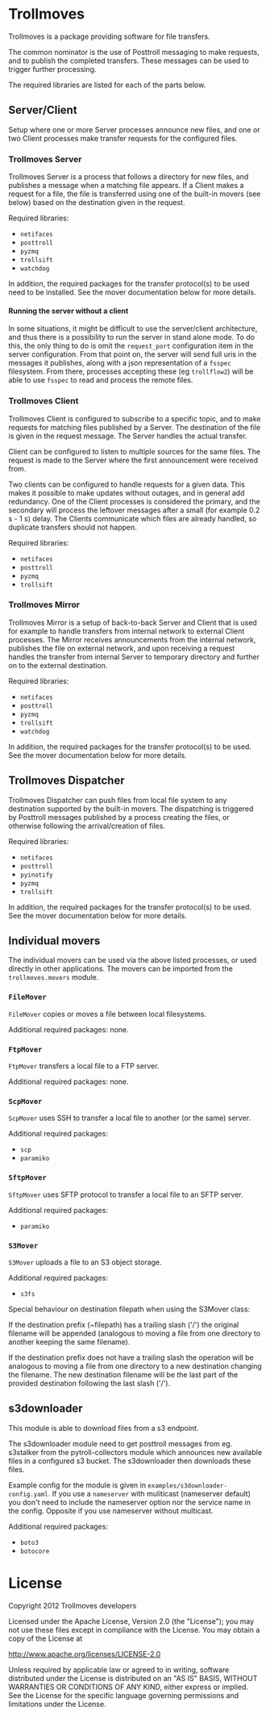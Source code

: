 # Trollmoves

Trollmoves is a package providing software for file transfers.

The common nominator is the use of Posttroll messaging to make requests, and to
publish the completed transfers. These messages can be used to trigger further
processing.

The required libraries are listed for each of the parts below.

## Server/Client

Setup where one or more Server processes announce new files, and one or two
Client processes make transfer requests for the configured files.

### Trollmoves Server

Trollmoves Server is a process that follows a directory for new files, and publishes
a message when a matching file appears. If a Client makes a request for a file,
the file is transferred using one of the built-in movers (see below) based on the
destination given in the request.

Required libraries:
- ``netifaces``
- ``posttroll``
- ``pyzmq``
- ``trollsift``
- ``watchdog``

In addition, the required packages for the transfer protocol(s) to be used need to be
installed. See the mover documentation below for more details.

#### Running the server without a client
In some situations, it might be difficult to use the server/client architecture,
and thus there is a possibility to run the server in stand alone mode. To do
this, the only thing to do is omit the `request_port` configuration item in the
server configuration. From that point on, the server will send full uris in
the messages it publishes, along with a json representation of a `fsspec`
filesystem. From there, processes accepting these (eg `trollflow2`) will be able
to use `fsspec` to read and process the remote files.

### Trollmoves Client

Trollmoves Client is configured to subscribe to a specific topic, and to make requests
for matching files published by a Server. The destination of the file is given in
the request message. The Server handles the actual transfer.

Client can be configured to listen to multiple sources for the same files. The request
is made to the Server where the first announcement were received from.

Two clients can be configured to handle requests for a given data. This makes it possible
to make updates without outages, and in general add redundancy. One of the Client
processes is considered the primary, and the secondary will process the leftover
messages after a small (for example 0.2 s - 1 s) delay. The Clients communicate
which files are already handled, so duplicate transfers should not happen.

Required libraries:
- ``netifaces``
- ``posttroll``
- ``pyzmq``
- ``trollsift``

### Trollmoves Mirror

Trollmoves Mirror is a setup of back-to-back Server and Client that is used for
example to handle transfers from internal network to external Client processes. The
Mirror receives announcements from the internal network, publishes the file on
external network, and upon receiving a request handles the transfer from internal
Server to temporary directory and further on to the external destination.

Required libraries:
- ``netifaces``
- ``posttroll``
- ``pyzmq``
- ``trollsift``
- ``watchdog``

In addition, the required packages for the transfer protocol(s) to be used. See the
mover documentation below for more details.

## Trollmoves Dispatcher

Trollmoves Dispatcher can push files from local file system to any destination supported
by the built-in movers. The dispatching is triggered by Posttroll messages published
by a process creating the files, or otherwise following the arrival/creation of
files.

Required libraries:
- ``netifaces``
- ``posttroll``
- ``pyinotify``
- ``pyzmq``
- ``trollsift``

In addition, the required packages for the transfer protocol(s) to be used. See the
mover documentation below for more details.

## Individual movers

The individual movers can be used via the above listed processes, or used directly
in other applications. The movers can be imported from the ``trollmoves.movers``
module.

### ``FileMover``

``FileMover`` copies or moves a file between local filesystems.

Additional required packages: none.

### ``FtpMover``

``FtpMover`` transfers a local file to a FTP server.

Additional required packages: none.

### ``ScpMover``

``ScpMover`` uses SSH to transfer a local file to another (or the same) server.

Additional required packages:
- ``scp``
- ``paramiko``

### ``SftpMover``

``SftpMover`` uses SFTP protocol to transfer a local file to an SFTP server.

Additional required packages:
- ``paramiko``

### ``S3Mover``

``S3Mover`` uploads a file to an S3 object storage.

Additional required packages:
- ``s3fs``

Special behaviour on destination filepath when using the S3Mover class:

If the destination prefix (~filepath) has a trailing slash ('/') the original
filename will be appended (analogous to moving a file from one directory to
another keeping the same filename).

If the destination prefix does not have a trailing slash the operation will be
analogous to moving a file from one directory to a new destination changing the
filename. The new destination filename will be the last part of the provided
destination following the last slash ('/').


## s3downloader

This module is able to download files from a s3 endpoint.

The s3downloader module need to get posttroll messages from eg. s3stalker from the pytroll-collectors module which announces new available files in a configured s3 bucket. The s3downloader then downloads these files.

Example config for the module is given in `examples/s3downloader-config.yaml`. If you use a `nameserver` with muliticast (nameserver default) you don't need to include the nameserver option nor the service name in the config. Opposite if you use nameserver without multicast.

Additional required packages:
- ``boto3``
- ``botocore``


# License

Copyright 2012 Trollmoves developers

Licensed under the Apache License, Version 2.0 (the "License");
you may not use these files except in compliance with the License.
You may obtain a copy of the License at

http://www.apache.org/licenses/LICENSE-2.0

Unless required by applicable law or agreed to in writing, software
distributed under the License is distributed on an "AS IS" BASIS,
WITHOUT WARRANTIES OR CONDITIONS OF ANY KIND, either express or implied.
See the License for the specific language governing permissions and
limitations under the License.
